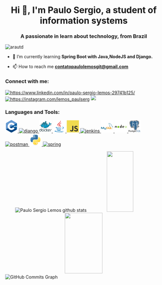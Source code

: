 <h1 align="center">Hi 👋, I'm Paulo Sergio, a student of information systems</h1>
<h3 align="center">A passionate in learn about technology, from Brazil</h3>

<p align="left"> <img src="https://komarev.com/ghpvc/?username=arautd&label=Profile%20views&color=0e75b6&style=flat" alt="arautd" /> </p>

- 🌱 I’m currently learning **Spring Boot with Java,NodeJS and Django.**

- 📫 How to reach me **contatopaulolemosgit@gmail.com**

<h3 align="left">Connect with me:</h3>
<p align="left">
<a href="https://linkedin.com/in/https://www.linkedin.com/in/paulo-sergio-lemos-29741b125/" target="blank"><img align="center" src="https://raw.githubusercontent.com/rahuldkjain/github-profile-readme-generator/master/src/images/icons/Social/linked-in-alt.svg" alt="https://www.linkedin.com/in/paulo-sergio-lemos-29741b125/" height="30" width="40" /></a>
<a href="https://instagram.com/https://instagram.com/lemos_paulserg" target="blank"><img align="center" src="https://raw.githubusercontent.com/rahuldkjain/github-profile-readme-generator/master/src/images/icons/Social/instagram.svg" alt="https://instagram.com/lemos_paulserg" height="30" width="40" /></a>
  <a href = "mailto:contatopaulolemosgit@gmail.com"> <img src="https://icons8.com.br/icon/qyRpAggnV0zH/gmail"_blank"></a>
</p>

<h3 align="left">Languages and Tools:</h3>
<p align="left"> <a href="https://www.w3schools.com/cpp/" target="_blank" rel="noreferrer"> <img src="https://raw.githubusercontent.com/devicons/devicon/master/icons/cplusplus/cplusplus-original.svg" alt="cplusplus" width="40" height="40"/> </a> <a href="https://www.djangoproject.com/" target="_blank" rel="noreferrer"> <img src="https://cdn.worldvectorlogo.com/logos/django.svg" alt="django" width="40" height="40"/> </a> <a href="https://www.docker.com/" target="_blank" rel="noreferrer"> <img src="https://raw.githubusercontent.com/devicons/devicon/master/icons/docker/docker-original-wordmark.svg" alt="docker" width="40" height="40"/> </a> <a href="https://www.java.com" target="_blank" rel="noreferrer"> <img src="https://raw.githubusercontent.com/devicons/devicon/master/icons/java/java-original.svg" alt="java" width="40" height="40"/> </a> <a href="https://developer.mozilla.org/en-US/docs/Web/JavaScript" target="_blank" rel="noreferrer"> <img src="https://raw.githubusercontent.com/devicons/devicon/master/icons/javascript/javascript-original.svg" alt="javascript" width="40" height="40"/> </a> <a href="https://www.jenkins.io" target="_blank" rel="noreferrer"> <img src="https://www.vectorlogo.zone/logos/jenkins/jenkins-icon.svg" alt="jenkins" width="40" height="40"/> </a> <a href="https://www.mysql.com/" target="_blank" rel="noreferrer"> <img src="https://raw.githubusercontent.com/devicons/devicon/master/icons/mysql/mysql-original-wordmark.svg" alt="mysql" width="40" height="40"/> </a> <a href="https://nodejs.org" target="_blank" rel="noreferrer"> <img src="https://raw.githubusercontent.com/devicons/devicon/master/icons/nodejs/nodejs-original-wordmark.svg" alt="nodejs" width="40" height="40"/> </a> <a href="https://www.postgresql.org" target="_blank" rel="noreferrer"> <img src="https://raw.githubusercontent.com/devicons/devicon/master/icons/postgresql/postgresql-original-wordmark.svg" alt="postgresql" width="40" height="40"/> </a> <a href="https://postman.com" target="_blank" rel="noreferrer"> <img src="https://www.vectorlogo.zone/logos/getpostman/getpostman-icon.svg" alt="postman" width="40" height="40"/> </a> <a href="https://www.python.org" target="_blank" rel="noreferrer"> <img src="https://raw.githubusercontent.com/devicons/devicon/master/icons/python/python-original.svg" alt="python" width="40" height="40"/> </a> <a href="https://spring.io/" target="_blank" rel="noreferrer"> <img src="https://www.vectorlogo.zone/logos/springio/springio-icon.svg" alt="spring" width="40" height="40"/> </a> </p>

<div align="center">  
  <img width="49%" height="195px" src="https://github-readme-stats.vercel.app/api?username=ArautD&show_icons=true&count_private=true&hide_border=true&title_color=fb8c00&icon_color=7F3F35&text_color=c9d1d9&bg_color=0d1117" alt="Paulo Sergio Lemos github stats" /> 
 <img width="41%" height="195px" src="https://github-readme-stats.vercel.app/api/top-langs/?username=ArautD&layout=compact&hide_border=true&title_color=fb8c00&text_color=D77036&bg_color=0d1117" />
</div>

<div align="center">
<a href="https://git.io/streak-stats"><img width="49%" height="195px" src="https://streak-stats.demolab.com?user=ArautD&theme=highcontrast&hide_border=true"/></a>
</div>

<img src="https://github-readme-activity-graph.vercel.app/graph?username=ArautD&bg_color=0D1117&color=D77036&line=fb8c00&point=ffffff&area_color=7F3F35&area=true&hide_border=true&custom_title=GitHub%20Commits%20Graph" alt="GitHub Commits Graph" />

